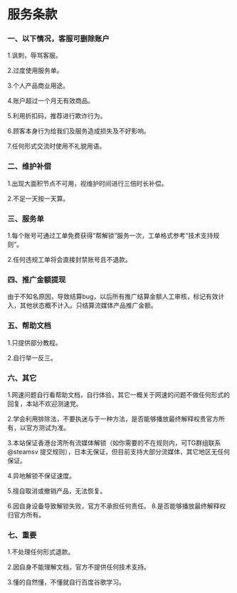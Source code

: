 # 服务条款

### 一、以下情况，客服可删除账户

1.讽刺，辱骂客服。

2.过度使用服务单。

3.个人产品商业用途。

4.账户超过一个月无有效商品。

5.利用折扣码，推荐进行欺诈行为。

6.顾客本身行为给我们及服务造成损失及不好影响。

7.任何形式交流时使用不礼貌用语。

### 二、维护补偿

1.出现大面积节点不可用，视维护时间进行三倍时长补偿。

2.不足一天按一天算。

### 三、服务单

1.每个账号可通过工单免费获得“帮解锁”服务一次，工单格式参考“技术支持规则”。

2.任何违规工单将会直接封禁账号且不退款。

### 四、推广金额提现

由于不知名原因，导致结算bug，以后所有推广结算金额人工审核，标记有效计入，其他状态概不计入。只结算流媒体产品推广金额。

### 五、帮助文档

1.只提供部分教程。

2.自行举一反三。

### 六、其它

1.网速问题自行看帮助文档，自行体验，其它一概关于网速的问题不做任何形式的回复，本站不欢迎测速党。

2.学会利用排除法，不要执迷与于一种方法，是否能够播放最终解释权贵官方所有，以官方测试为准。

3.本站保证香港台湾所有流媒体解锁（如你需要的不在规则内，可TG群组联系 @steamsv 提交规则），日本无保证，但目前支持大部分流媒体，其它地区无任何保证。

4.异地解锁不保证速度。

5.擅自取消或撤销产品，无法恢复。

6.因自身设备导致解锁失败，官方不承担任何责任。 8.是否能够播放最终解释权归官方所有。

### 七、重要

1.不处理任何形式退款。

2.因自身不能理解文档，官方不提供任何技术支持。

3.懂的自然懂，不懂就自行百度谷歌学习。
